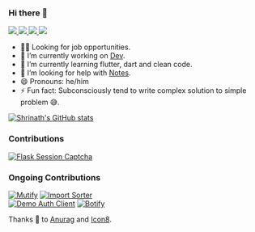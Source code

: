 ### Hi there 👋
<p align="left">
    <a href="https://twitter.com/gupta_shrinath">
        <img src="https://img.icons8.com/color/30/000000/twitter--v1.png"/>
    </a>
    <a href="mailto:guptashrinath9@gmail.com">
        <img src="https://img.icons8.com/color/30/000000/gmail-new.png"/>
    </a>
    <a href="https://auth.geeksforgeeks.org/user/gupta_shrinath/articles">
        <img src="https://img.icons8.com/color/30/000000/GeeksforGeeks.png"/>
    </a>
    <a href="https://medium.com/@guptashrinath9">
        <img src="https://img.icons8.com/ios-filled/30/000000/medium-monogram--v1.png"/>
    </a>
</p>

- 🧑‍💼 Looking for job opportunities.
- 🔭 I’m currently working on [Dev](https://github.com/gupta-shrinath/Dev).
- 🌱 I’m currently learning flutter, dart and clean code.
- 🤔 I’m looking for help with [Notes](https://github.com/gupta-shrinath/Notes).
- 😄 Pronouns: he/him
- ⚡ Fun fact:  Subconsciously tend to write complex solution to simple problem 😅. 

[![Shrinath's GitHub stats](https://github-readme-stats.vercel.app/api?username=gupta-shrinath&show_icons=true)](https://github.com/anuraghazra/github-readme-stats)

### Contributions
[![Flask Session Captcha](https://github-readme-stats.vercel.app/api/pin/?username=gupta-shrinath&repo=flask-session-captcha)](https://github.com/Tethik/flask-session-captcha)

### Ongoing Contributions
[![Mutify](https://github-readme-stats.vercel.app/api/pin/?username=gupta-shrinath&repo=mutify)](https://github.com/teekamsuthar/Mutify/pull/6)
[![Import Sorter](https://github-readme-stats.vercel.app/api/pin/?username=gupta-shrinath&repo=import_sorter)](https://github.com/fluttercommunity/import_sorter/pull/62)
<br />
[![Demo Auth Client](https://github-readme-stats.vercel.app/api/pin/?username=gupta-shrinath&repo=demo-oauth-client)](https://github.com/authlib/demo-oauth-client/pull/9)
[![Botify](https://github-readme-stats.vercel.app/api/pin/?username=gupta-shrinath&repo=botify)](https://github.com/robinfriedli/aiode/pull/226)

Thanks 🙌 to [Anurag](https://github.com/anuraghazra/github-readme-stats) and [Icon8](https://icons8.com/).
